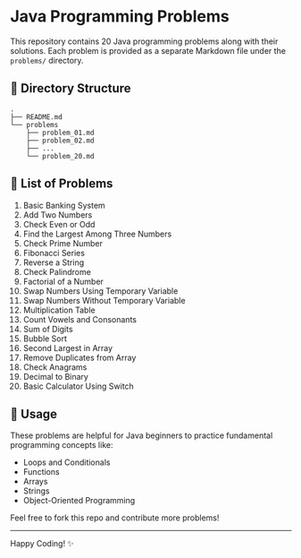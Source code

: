 # Java Programming Problems

This repository contains 20 Java programming problems along with their solutions. Each problem is provided as a separate Markdown file under the `problems/` directory.

## 📂 Directory Structure

```
.
├── README.md
└── problems
    ├── problem_01.md
    ├── problem_02.md
    ├── ...
    └── problem_20.md
```

## 📝 List of Problems

1. Basic Banking System
2. Add Two Numbers
3. Check Even or Odd
4. Find the Largest Among Three Numbers
5. Check Prime Number
6. Fibonacci Series
7. Reverse a String
8. Check Palindrome
9. Factorial of a Number
10. Swap Numbers Using Temporary Variable
11. Swap Numbers Without Temporary Variable
12. Multiplication Table
13. Count Vowels and Consonants
14. Sum of Digits
15. Bubble Sort
16. Second Largest in Array
17. Remove Duplicates from Array
18. Check Anagrams
19. Decimal to Binary
20. Basic Calculator Using Switch

## 📌 Usage

These problems are helpful for Java beginners to practice fundamental programming concepts like:
- Loops and Conditionals
- Functions
- Arrays
- Strings
- Object-Oriented Programming

Feel free to fork this repo and contribute more problems!

---

Happy Coding! ✨
